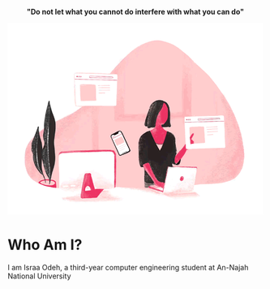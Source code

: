 <p align = "center" font-size = "1000px"> <b> "Do not let what you cannot do interfere with what you can do" </b> </p>
<img src="Programmer.gif" alt="A GIF of a programmer">
<h1> Who Am I? </h1>
<p>  I am Israa Odeh, a third-year computer engineering student at An-Najah National University </p>
